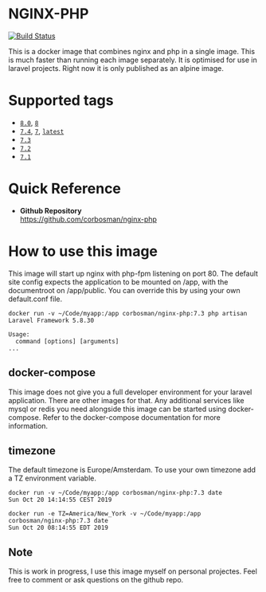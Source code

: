 
# NGINX-PHP

[![Build Status](https://travis-ci.org/corbosman/nginx-php.svg?branch=master)](https://travis-ci.org/corbosman/nginx-php)

This is a docker image that combines nginx and php in a single image. This is much faster than running each image separately. It is optimised for use in laravel projects.  Right now it is only published as an alpine image. 

# Supported tags

* <code>[8.0](https://github.com/corbosman/nginx-php/blob/master/Dockerfile)</code>, <code>[8](https://github.com/corbosman/nginx-php/blob/master/Dockerfile)</code>
* <code>[7.4](https://github.com/corbosman/nginx-php/blob/master/Dockerfile)</code>, <code>[7](https://github.com/corbosman/nginx-php/blob/master/Dockerfile)</code>, <code>[latest](https://github.com/corbosman/nginx-php/blob/master/Dockerfile)</code>
* <code>[7.3](https://github.com/corbosman/nginx-php/blob/master/Dockerfile)</code>
* <code>[7.2](https://github.com/corbosman/nginx-php/blob/master/Dockerfile)</code>
* <code>[7.1](https://github.com/corbosman/nginx-php/blob/master/Dockerfile)</code>

# Quick Reference

* **Github Repository**<br>
  https://github.com/corbosman/nginx-php

# How to use this image

This image will start up nginx with php-fpm listening on port 80.  The default site config expects the application to be mounted on /app, with the documentroot on /app/public. You can override this by using your own default.conf file. 

```
docker run -v ~/Code/myapp:/app corbosman/nginx-php:7.3 php artisan
Laravel Framework 5.8.30

Usage:
  command [options] [arguments]
...
```

## docker-compose

This image does not give you a full developer environment for your laravel application. There are other images for that. Any additional services like mysql or redis you need alongside this image can be started using docker-compose.  Refer to the docker-compose documentation for more information. 

## timezone

The default timezone is Europe/Amsterdam. To use your own timezone add a TZ environment variable.

```
docker run -v ~/Code/myapp:/app corbosman/nginx-php:7.3 date
Sun Oct 20 14:14:55 CEST 2019
```

```
docker run -e TZ=America/New_York -v ~/Code/myapp:/app corbosman/nginx-php:7.3 date
Sun Oct 20 08:14:55 EDT 2019
```

##  Note
This is work in progress,  I use this image myself on personal projectes. Feel free to comment or ask questions on the github repo. 

